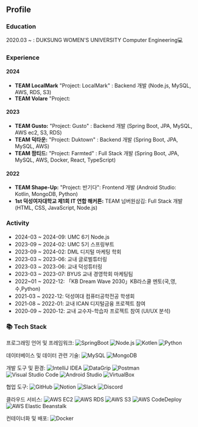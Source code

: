 ## Profile

### Education
2020.03 ~ : DUKSUNG WOMEN'S UNIVERSITY Computer Engineering💻

### Experience
#### 2024
- **TEAM LocalMark** "Project: LocalMark" : Backend 개발 (Node.js, MySQL, AWS, RDS, S3)
- **TEAM Volare** "Project: 
#### 2023
- **TEAM Gusto:** "Project: Gusto" : Backend 개발 (Spring Boot, JPA, MySQL, AWS ec2, S3, RDS)
- **TEAM 덕타운:** "Project: Duktown" : Backend 개발 (Spring Boot, JPA, MySQL, AWS)
- **TEAM 팜티드:** "Project: Farmted" : Full Stack 개발 (Spring Boot, JPA, MySQL, AWS, Docker, React, TypeScript)

#### 2022
- **TEAM Shape-Up:** "Project: 반기다": Frontend 개발 (Android Studio: Kotlin, MongoDB, Python)
- **1st 덕성여자대학교 제1회 IT 연합 해커톤:** TEAM 넘버원삼김: Full Stack 개발 (HTML, CSS, JavaScript, Node.js)

### Activity
- 2024-03 ~ 2024-09: UMC 6기 Node.js
- 2023-09 ~ 2024-02: UMC 5기 스프링부트
- 2023-09 ~ 2024-02: DML 디지털 마케팅 학회
- 2023-03 ~ 2023-06: 교내 글로벌튜터링 
- 2023-03 ~ 2023-06: 교내 덕성튜터링 
- 2023-03 ~ 2023-07: BYUS 교내 경영학회 마케팅팀
- 2022~01 ~ 2022-12: 「KB Dream Wave 2030」KB라스쿨 멘토(국,영,수,Python)
- 2021-03 ~ 2022-12: 덕성여대 컴퓨터공학전공 학생회
- 2021-08 ~ 2022-01: 교내 ICAN 디지털금융 프로젝트 참여
- 2020-09 ~ 2020-12: 교내 교수자-학습자 프로젝트 참여 (UI/UX 분석)


 
<h3>📚 Tech Stack</h3>

프로그래밍 언어 및 프레임워크:
![SpringBoot](https://img.shields.io/badge/SpringBoot-6DB33F?style=flat-square&logo=springboot&logoColor=white)
![Node.js](https://img.shields.io/badge/Node.js-339933?style=flat-square&logo=nodedotjs&logoColor=white)
![Kotlen](https://img.shields.io/badge/Kotlin-7F52FF?style=flat-square&logo=Kotlin&logoColor=white)
![Python](https://img.shields.io/badge/Python-3776AB?style=flat-square&logo=Python&logoColor=white)


데이터베이스 및 데이터 관련 기술:
![MySQL](https://img.shields.io/badge/-MySQL-4479A1?style=flat-square&logo=mysql&logoColor=white)
![MongoDB](https://img.shields.io/badge/Mongodb-47A248?style=flat-square&logo=mongodb&logoColor=white)  

개발 도구 및 환경:
![IntelliJ IDEA](https://img.shields.io/badge/-IntelliJ%20IDEA-000000?style=flat-square&logo=intellij-idea&logoColor=white)
![DataGrip](https://img.shields.io/badge/-DataGrip-000000?style=flat-square&logo=datagrip&logoColor=white)
![Postman](https://img.shields.io/badge/-Postman-FF6C37?style=flat-square&logo=postman&logoColor=white)
![Visual Studio Code](https://img.shields.io/badge/-Visual%20Studio%20Code-007ACC?style=flat-square&logo=visual-studio-code&logoColor=white)
![Android Studio](https://img.shields.io/badge/-Android%20Studio-3DDC84?style=flat-square&logo=android-studio&logoColor=white)
![VirtualBox](https://img.shields.io/badge/-VirtualBox-183A61?style=flat-square&logo=virtualbox&logoColor=white)

협업 도구:
![GitHub](https://img.shields.io/badge/-GitHub-181717?style=flat-square&logo=github&logoColor=white)
![Notion](https://img.shields.io/badge/-Notion-000000?style=flat-square&logo=notion&logoColor=white)
![Slack](https://img.shields.io/badge/-Slack-4A154B?style=flat-square&logo=slack&logoColor=white)
![Discord](https://img.shields.io/badge/-Discord-5865F2?style=flat-square&logo=discord&logoColor=white)

클라우드 서비스:
![AWS EC2](https://img.shields.io/badge/-AWS%20EC2-232F3E?style=flat-square&logo=amazon-aws&logoColor=white)
![AWS RDS](https://img.shields.io/badge/-AWS%20RDS-232F3E?style=flat-square&logo=amazon-aws&logoColor=white)
![AWS S3](https://img.shields.io/badge/-AWS%20S3-232F3E?style=flat-square&logo=amazon-aws&logoColor=white)
![AWS CodeDeploy](https://img.shields.io/badge/AWS-CodeDeploy-FF9900?style=flat-square&logo=amazon-aws&logoColor=white)
![AWS Elastic Beanstalk](https://img.shields.io/badge/AWS-Elastic%20Beanstalk-232F3E?style=flat-square&logo=amazon-aws&logoColor=white)

컨테이너화 및 배포:
![Docker](https://img.shields.io/badge/-Docker-2496ED?style=flat-square&logo=docker&logoColor=white)
